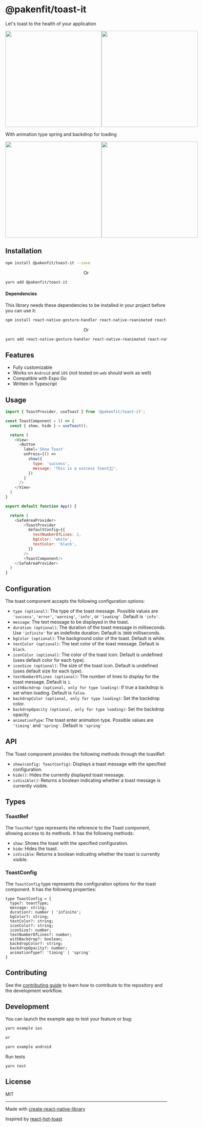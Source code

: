 # @pakenfit/toast-it

Let's toast to the health of your application

<p align='center' style="display: flex">
  <img src='./screenshots/demo_ios.gif' width="300">
  <img src='./screenshots/demo_android.gif' width="300">
</p>

<p>With animation type spring and backdrop for loading</p>
<p align='center' style="display: flex">
  <img src='./screenshots/demo_ios_spring_backdrop.gif' width="300">
  <img src='./screenshots/demo_android_spring_backdrop.gif' width="300">
</p>


## Installation

```sh
npm install @pakenfit/toast-it --save
```

<p align="center">Or</p>

```sh
yarn add @pakenfit/toast-it
```

#### Dependencies
This library needs these dependencies to be installed in your project before you can use it:

```sh
npm install react-native-gesture-handler react-native-reanimated react-native-safe-area-context react-native-svg --save
```
<p align="center">Or</p>

```sh
yarn add react-native-gesture-handler react-native-reanimated react-native-safe-area-context react-native-svg
```

## Features

- Fully customizable
- Works on `Android` and `iOS` (not tested on `web` should work as well)
- Compatible with Expo Go
- Written in Typescript


## Usage

```js
import { ToastProvider, useToast } from '@pakenfit/toast-it';

const ToastComponent = () => {
  const { show, hide } = useToast();

  return (
    <View>
      <Button
        label='Show Toast'
        onPress={() =>
          show({
            type: 'success',
            message: 'This is a success Toast🤙🏽',
          })
        }
      />
    </View>
  )
}

export default function App() {

  return (
    <SafeAreaProvider>
        <ToastProvider
          defaultConfig={{
            textNumberOfLines: 2,
            bgColor: 'white',
            textColor: 'black',
          }}
        />
        <ToastComponent/>
    </SafeAreaProvider>
  )
}


```

## Configuration
The toast component accepts the following configuration options:

- `type (optional)`: The type of the toast message. Possible values are `'success'`, `'error'`, `'warning'`, `'info'`, or `'loading'`. Default is `'info'`.
- `message`: The text message to be displayed in the toast.
- `duration (optional)`: The duration of the toast message in milliseconds. Use `'infinite'` for an indefinite duration. Default is `3000` milliseconds.
- `bgColor (optional)`: The background color of the toast. Default is white.
- `textColor (optional)`: The text color of the toast message. Default is `black`.
- `iconColor (optional)`: The color of the toast icon. Default is undefined (uses default color for each type).
- `iconSize (optional)`: The size of the toast icon. Default is undefined (uses default size for each type).
- `textNumberOfLines (optional)`: The number of lines to display for the toast message. Default is `1`.
- `withBackdrop (optional, only for type loading)`: If true a backdrop is set when loading. Default is `false`.
-  `backdropColor (optional, only for type loading)`: Set the backdrop color.
-  `backdropOpacity (optional, only for type loading)`: Set the backdrop opacity.
-  `animationType`: The toast enter animation type. Possible values are `'timing'` and `'spring'`. Default is `'spring'`



## API
The Toast component provides the following methods through the toastRef:

- `show(config: ToastConfig)`: Displays a toast message with the specified configuration.
- `hide()`: Hides the currently displayed toast message.
- `isVisible()`: Returns a boolean indicating whether a toast message is currently visible.

## Types

### ToastRef
The `ToastRef` type represents the reference to the Toast component, allowing access to its methods. It has the following methods:

- `show`: Shows the toast with the specified configuration.
- `hide`: Hides the toast.
- `isVisible`: Returns a boolean indicating whether the toast is currently visible.

### ToastConfig
The `ToastConfig` type represents the configuration options for the toast component. It has the following properties:

```
type ToastConfig = {
  type?: toastType;
  message: string;
  duration?: number | 'infinite';
  bgColor?: string;
  textColor?: string;
  iconColor?: string;
  iconSize?: number;
  textNumberOfLines?: number;
  withBackdrop?: boolean;
  backdropColor?: string;
  backdropOpacity?: number;
  animationType?: 'timing' | 'spring'
}
```


## Contributing

See the [contributing guide](CONTRIBUTING.md) to learn how to contribute to the repository and the development workflow.

## Development

You can launch the example app to test your feature or bug:

```sh
yarn example ios

or

yarn example android
```

Run tests

```
yarn test
```

## License

MIT

---

Made with [create-react-native-library](https://github.com/callstack/react-native-builder-bob)

Inspired by [react-hot-toast](https://github.com/timolins/react-hot-toast)
